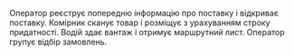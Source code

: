 Оператор реєструє попередню інформацію про поставку і відкриває поставку. 
Комірник сканує товар і розміщує з урахуванням строку придатності. 
Водій здає вантаж і отримує маршрутний лист. Оператор групує відбір замовлень.
